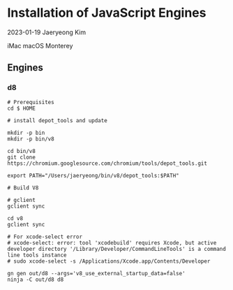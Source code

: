 Installation of JavaScript Engines
==================================

2023-01-19
Jaeryeong Kim

iMac
macOS Monterey

Engines
----------------------------------
### d8

```shell
# Prerequisites
cd $ HOME

# install depot_tools and update

mkdir -p bin
mkdir -p bin/v8

cd bin/v8
git clone https://chromium.googlesource.com/chromium/tools/depot_tools.git

export PATH="/Users/jaeryeong/bin/v8/depot_tools:$PATH"

# Build V8

# gclient
gclient sync

cd v8
gclient sync

# For xcode-select error
# xcode-select: error: tool 'xcodebuild' requires Xcode, but active developer directory '/Library/Developer/CommandLineTools' is a command line tools instance
# sudo xcode-select -s /Applications/Xcode.app/Contents/Developer 

gn gen out/d8 --args='v8_use_external_startup_data=false'
ninja -C out/d8 d8

```